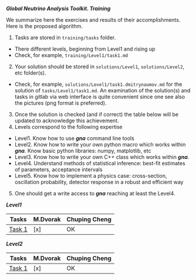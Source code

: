 ***Global Neutrino Analysis Toolkit. Training***

We summarize here the exercises and results of their accomplishments. Here is the proposed algorithm.
1. Tasks are stored in `training/tasks` folder. 
 * There different levels, beginning from Level1 and rising up
 * Check, for example, `training/Level1/task1.md`
2. Your solution should be stored in `solutions/Level1`,  `solutions/Level2`, etc folder(s). 
 * Check, for example, `solutions/Level1/task1.dmitrynaumov.md` for the solution of `tasks/Level1/task1.md`. An examination of the solution(s) and tasks in gitlab 
   via web interface is quite convenient since one see also the pictures (png format is preferred).
3. Once the solution is checked (and if correct) the table below will be updated to acknowledge this achievement.
4. Levels correspond to the following expertise
 * Level1. Know how to use ***gna*** command line tools
 * Level2. Know how to write your own python macro which works within ***gna***. Know basic python libraries: numpy, matplotlib, etc
 * Level3. Know how to write your own C++ class which works within ***gna***. 
 * Level4. Understand methods of statistical inference: best-fit estimates of parameters, acceptance intervals
 * Level5. Know how to implement a physics case: cross-section,  oscillation probability, detector response in a robust and efficient way
5. One should get a write access to ***gna*** reaching at least the Level4.

***Level1***

| Tasks | M.Dvorak | Chuping Cheng | 
| ----- | -------- | ------------- | 
| [Task 1](tasks/Level1/task1) | [x]   | OK|

***Level2***

| Tasks | M.Dvorak | Chuping Cheng | 
| ----- | -------- | ------------- | 
| [Task 1](tasks/Level2/task1) | [x]   | OK|


